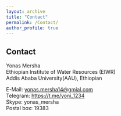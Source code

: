 ```yaml
---
layout: archive
title: "Contact"
permalink: /Contact/
author_profile: true
---
```

## Contact

Yonas Mersha<br/>
Ethiopian Institute of Water Resources (EIWR)<br/>
Addis Ababa University(AAU), Ethiopian

E-Mail: yonas.mersha14@gmial.com<br/>
Telegram: https://t.me/yoni_1234<br/>
Skype: yonas_mersha<br/>
Postal box: 19383

